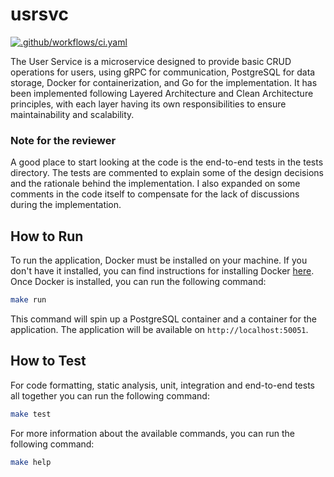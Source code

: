 # usrsvc
[![.github/workflows/ci.yaml](https://github.com/alesr/usrsvc/actions/workflows/ci.yaml/badge.svg?branch=master)](https://github.com/alesr/usrsvc/actions/workflows/ci.yaml)

The User Service is a microservice designed to provide basic CRUD operations for users, using gRPC for communication, PostgreSQL for data storage, Docker for containerization, and Go for the implementation. It has been implemented following Layered Architecture and Clean Architecture principles, with each layer having its own responsibilities to ensure maintainability and scalability.

### Note for the reviewer
A good place to start looking at the code is the end-to-end tests in the tests directory. The tests are commented to explain some of the design decisions and the rationale behind the implementation. I also expanded on some comments in the code itself to compensate for the lack of discussions during the implementation.

## How to Run

To run the application, Docker must be installed on your machine. If you don't have it installed, you can find instructions for installing Docker [here](https://docs.docker.com/get-docker/). Once Docker is installed, you can run the following command:

```bash
make run
```

This command will spin up a PostgreSQL container and a container for the application. The application will be available on `http://localhost:50051`. 


## How to Test

For code formatting, static analysis, unit, integration and end-to-end tests all together you can run the following command:
```bash
make test
```

For more information about the available commands, you can run the following command:
```bash
make help
```
